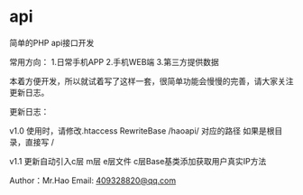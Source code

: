 # api
简单的PHP api接口开发

常用方向：
	1.日常手机APP
	2.手机WEB端
	3.第三方提供数据
	
本着方便开发，所以就试着写了这样一套，很简单功能会慢慢的完善，请大家关注更新日志。

更新日志：

v1.0 
	使用时，请修改.htaccess RewriteBase /haoapi/ 对应的路径 如果是根目录，直接写 /
	
v1.1
	更新自动引入c层 m层 e层文件
	c层Base基类添加获取用户真实IP方法
	

Author：Mr.Hao 
Email: 409328820@qq.com
